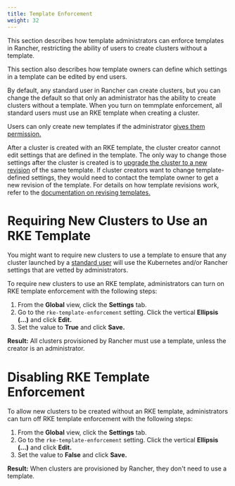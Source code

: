 ```yaml
---
title: Template Enforcement
weight: 32
---
```


This section describes how template administrators can enforce templates in Rancher, restricting the ability of users to create clusters without a template.

This section also describes how template owners can define which settings in a template can be edited by end users.

By default, any standard user in Rancher can create clusters, but you can change the default so that only an administrator has the ability to create clusters without a template. When you turn on temmplate enforcement, all standard users must use an RKE template when creating a cluster.

Users can only create new templates if the administrator [gives them permission.]({{<baseurl>}}/rancher/v2.x/en/admin-settings/rke-templates/creator-permissions/#allowing-a-user-to-create-templates)

After a cluster is created with an RKE template, the cluster creator cannot edit settings that are defined in the template. The only way to change those settings after the cluster is created is to [upgrade the cluster to a new revision]({{<baseurl>}}/rancher/v2.x/en/admin-settings/rke-templates/applying-templates/#updating-a-cluster-created-with-an-rke-template) of the same template. If cluster creators want to change template-defined settings, they would need to contact the template owner to get a new revision of the template. For details on how template revisions work, refer to the [documentation on revising templates.]({{<baseurl>}}/rancher/v2.x/en/admin-settings/rke-templates/creating-and-revising/#updating-a-template)

# Requiring New Clusters to Use an RKE Template

You might want to require new clusters to use a template to ensure that any cluster launched by a [standard user]({{<baseurl>}}/rancher/v2.x/en/admin-settings/rbac/global-permissions/) will use the Kubernetes and/or Rancher settings that are vetted by administrators.

To require new clusters to use an RKE template, administrators can turn on RKE template enforcement with the following steps:

1. From the **Global** view, click the **Settings** tab.
1. Go to the `rke-template-enforcement` setting. Click the vertical **Ellipsis (...)** and click **Edit.**
1. Set the value to **True** and click **Save.**

**Result:** All clusters provisioned by Rancher must use a template, unless the creator is an administrator.

# Disabling RKE Template Enforcement

To allow new clusters to be created without an RKE template, administrators can turn off RKE template enforcement with the following steps:

1. From the **Global** view, click the **Settings** tab.
1. Go to the `rke-template-enforcement` setting. Click the vertical **Ellipsis (...)** and click **Edit.**
1. Set the value to **False** and click **Save.**

**Result:** When clusters are provisioned by Rancher, they don't need to use a template.